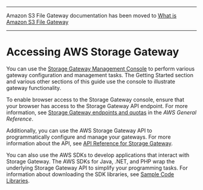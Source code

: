--------

Amazon S3 File Gateway documentation has been moved to [What is Amazon S3 File Gateway](https://docs.aws.amazon.com/filegateway/latest/files3/WhatIsStorageGateway.html)

--------

# Accessing AWS Storage Gateway<a name="WhatIsAPIIntro"></a>

You can use the [Storage Gateway Management Console](https://console.aws.amazon.com/storagegateway/home) to perform various gateway configuration and management tasks\. The Getting Started section and various other sections of this guide use the console to illustrate gateway functionality\.

To enable browser access to the Storage Gateway console, ensure that your browser has access to the Storage Gateway API endpoint\. For more information, see [Storage Gateway endpoints and quotas](https://docs.aws.amazon.com/general/latest/gr/sg.html) in the *AWS General Reference*\.

Additionally, you can use the AWS Storage Gateway API to programmatically configure and manage your gateways\. For more information about the API, see [API Reference for Storage Gateway](AWSStorageGatewayAPI.md)\. 

You can also use the AWS SDKs to develop applications that interact with Storage Gateway\. The AWS SDKs for Java, \.NET, and PHP wrap the underlying Storage Gateway API to simplify your programming tasks\. For information about downloading the SDK libraries, see [Sample Code Libraries](http://aws.amazon.com/code)\.